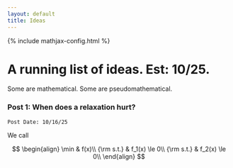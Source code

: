 ```yaml
---
layout: default
title: Ideas
---
```

{% include mathjax-config.html %}

# A running list of ideas. Est: 10/25.

Some are mathematical. Some are pseudomathematical.

### Post 1: When does a relaxation hurt?
`Post Date: 10/16/25`

We call 

$$
\begin{align}
\min & f(x)\\
{\rm s.t.} & f_1(x) \le 0\\
{\rm s.t.} & f_2(x) \le 0\\
\end{align}
$$ 
